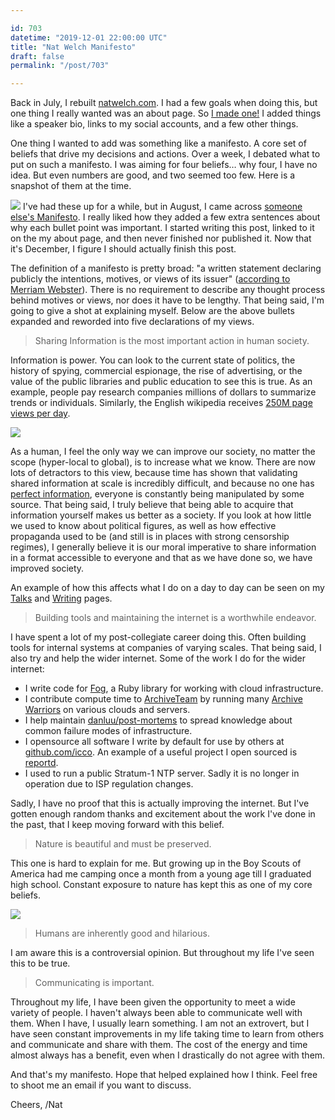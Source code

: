 ```yaml
---

id: 703
datetime: "2019-12-01 22:00:00 UTC"
title: "Nat Welch Manifesto"
draft: false
permalink: "/post/703"

---
```


Back in July, I rebuilt [natwelch.com](https://natwelch.com). I had a few goals when doing this, but one thing I really wanted was an about page. So [I made one!](https://natwelch.com/about) I added things like a speaker bio, links to my social accounts, and a few other things.

One thing I wanted to add was something like a manifesto. A core set of beliefs that drive my decisions and actions. Over a week, I debated what to put on such a manifesto. I was aiming for four beliefs… why four, I have no idea. But even numbers are good, and two seemed too few. Here is a snapshot of them at the time.

 ![](https://icco.imgix.net/photos/2019/47901224-79f7-4817-96a7-7c3f6467e1d9.png)
I've had these up for a while, but in August, I came across [someone else's Manifesto](https://hex22.org/wiki/manifesto/). I really liked how they added a few extra sentences about why each bullet point was important. I started writing this post, linked to it on the my about page, and then never finished nor published it. Now that it's December, I figure I should actually finish this post.

The definition of a manifesto is pretty broad: "a written statement declaring publicly the intentions, motives, or views of its issuer" ([according to Merriam Webster](https://www.merriam-webster.com/dictionary/manifesto)). There is no requirement to describe any thought process behind motives or views, nor does it have to be lengthy. That being said, I'm going to give a shot at explaining myself. Below are the above bullets expanded and reworded into five declarations of my views.

> Sharing Information is the most important action in human society.

Information is power. You can look to the current state of politics, the history of spying, commercial espionage, the rise of advertising, or the value of the public libraries and public education to see this is true. As an example, people pay research companies millions of dollars to summarize trends or individuals. Similarly, the English wikipedia receives [250M page views per day](https://tools.wmflabs.org/siteviews/?platform=all-access&source=pageviews&agent=user&range=latest-90&sites=en.wikipedia.org).

 ![](https://icco.imgix.net/photos/2019/173149ee-5f0b-4f74-a9e0-b2e7ca07b0da.png)

As a human, I feel the only way we can improve our society, no matter the scope (hyper-local to global), is to increase what we know. There are now lots of detractors to this view, because time has shown that validating shared information at scale is incredibly difficult, and because no one has [perfect information](https://en.wikipedia.org/wiki/Perfect_information), everyone is constantly being manipulated by some source. That being said, I truly believe that being able to acquire that information yourself makes us better as a society. If you look at how little we used to know about political figures, as well as how effective propaganda used to be (and still is in places with strong censorship regimes), I generally believe it is our moral imperative to share information in a format accessible to everyone and that as we have done so, we have improved society.

An example of how this affects what I do on a day to day can be seen on my [Talks](https://natwelch.com/talks) and [Writing](https://natwelch.com/writing) pages.

> Building tools and maintaining the internet is a worthwhile endeavor.

I have spent a lot of my post-collegiate career doing this. Often building tools for internal systems at companies of varying scales. That being said, I also try and help the wider internet. Some of the work I do for the wider internet:

* I write code for [Fog](https://fog.io/), a Ruby library for working with cloud infrastructure.
* I contribute compute time to [ArchiveTeam](https://www.archiveteam.org/) by running many [Archive Warriors](https://www.archiveteam.org/index.php?title=ArchiveTeam_Warrior) on various clouds and servers.
* I help maintain [danluu/post-mortems](https://github.com/danluu/post-mortems) to spread knowledge about common failure modes of infrastructure.
* I opensource all software I write by default for use by others at [github.com/icco](https://github.com/icco?tab=repositories). An example of a useful project I open sourced is [reportd](https://writing.natwelch.com/post/707).
* I used to run a public Stratum-1 NTP server. Sadly it is no longer in operation due to ISP regulation changes.

Sadly, I have no proof that this is actually improving the internet. But I've gotten enough random thanks and excitement about the work I've done in the past, that I keep moving forward with this belief.

> Nature is beautiful and must be preserved.

This one is hard to explain for me. But growing up in the Boy Scouts of America had me camping once a month from a young age till I graduated high school. Constant exposure to nature has kept this as one of my core beliefs.

 ![](https://icco.imgix.net/photos/2019/1af68def-56e5-4a1c-a4ed-4c1b696bffc6.jpg)

> Humans are inherently good and hilarious.

I am aware this is a controversial opinion. But throughout my life I've seen this to be true.

> Communicating is important.

Throughout my life, I have been given the opportunity to meet a wide variety of people. I haven't always been able to communicate well with them. When I have, I usually learn something. I am not an extrovert, but I have seen constant improvements in my life taking time to learn from others and communicate and share with them. The cost of the energy and time almost always has a benefit, even when I drastically do not agree with them.

And that's my manifesto. Hope that helped explained how I think. Feel free to shoot me an email if you want to discuss.

Cheers,
/Nat
